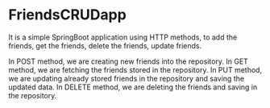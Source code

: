 # FriendsCRUDapp
It is a simple SpringBoot application using HTTP methods, to add the friends, get the friends, delete the friends, update friends.

In POST method, we are creating new friends into the repository.
In GET method, we are fetching the friends stored in the repository.
In PUT method, we are updating already stored friends in the repository and saving the updated data.
In DELETE method, we are deleting the friends and saving in the repository.
